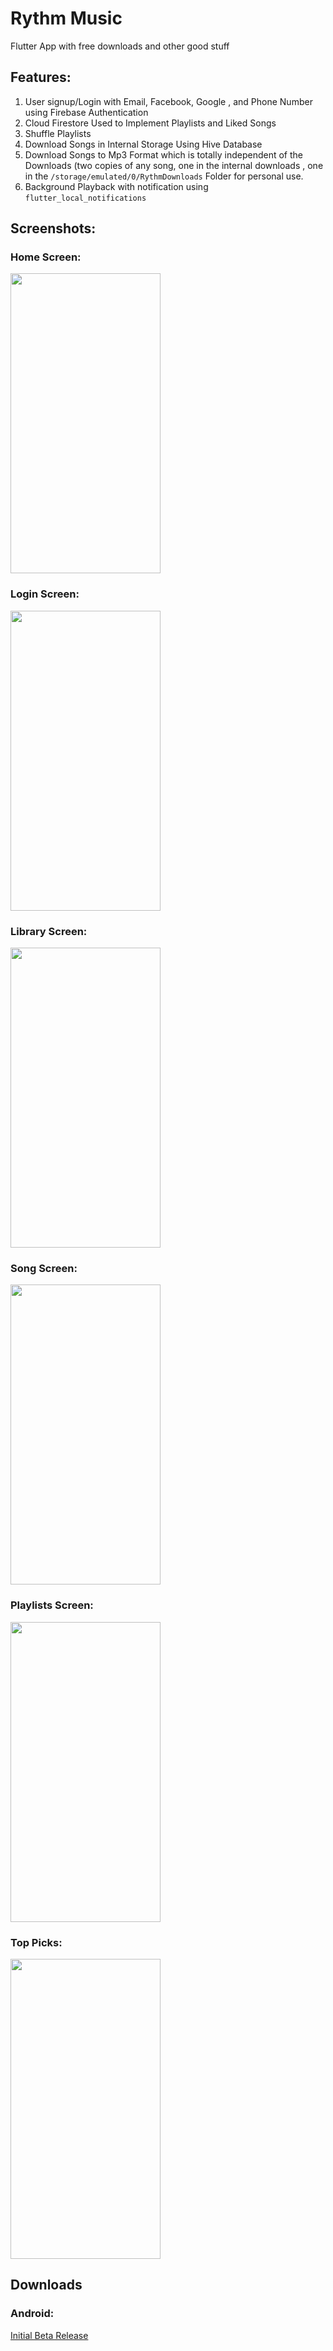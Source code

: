 # Rythm Music

Flutter App with free downloads and other good stuff

## Features:
1) User signup/Login with Email, Facebook, Google , and Phone Number using Firebase Authentication
2) Cloud Firestore Used to Implement Playlists and Liked Songs
3) Shuffle Playlists
4) Download Songs in Internal Storage Using Hive Database
5) Download Songs to Mp3 Format which is totally independent of the Downloads (two copies of any song, one in the internal downloads , one in the ```/storage/emulated/0/RythmDownloads``` Folder for personal use.
6) Background Playback with notification using ```flutter_local_notifications```

## Screenshots:
### Home Screen:
<img src="https://user-images.githubusercontent.com/79440952/117683796-0af4dc80-b1d2-11eb-9f73-97413cf0f846.jpg" height="480" width="240">

### Login Screen: 
<img src="https://user-images.githubusercontent.com/79440952/117683965-2f50b900-b1d2-11eb-98eb-4d7169798a0c.jpg" height="480" width="240">

### Library Screen:
<img src="https://user-images.githubusercontent.com/79440952/117684173-5dce9400-b1d2-11eb-8ac8-5765dff7e18b.jpg" height="480" width="240">

### Song Screen:
<img src="https://user-images.githubusercontent.com/79440952/117684655-d2a1ce00-b1d2-11eb-83f8-74cdd16c35ee.jpg" height="480" width="240">


### Playlists Screen:
<img src="https://user-images.githubusercontent.com/79440952/117684743-e64d3480-b1d2-11eb-930c-b13aa6008d89.jpg" height="480" width="240">


### Top Picks:
<img src="https://user-images.githubusercontent.com/79440952/117684856-041a9980-b1d3-11eb-9d02-0ab21805ebda.jpg" height="480" width="240">

## Downloads
### Android:
[Initial Beta Release](https://github.com/xobe19/RythmMusic/releases/download/1.0.0/app-release.apk)






